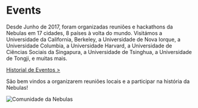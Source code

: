 # Events

Desde Junho de 2017, foram organizadas reuniões e hackathons da Nebulas em 17 cidades, 8 países à volta do mundo. Visitámos a Universidade da California, Berkeley, a Universidade de Nova Iorque, a Universidade Columbia, a Universidade Harvard, a Universidade de Ciências Sociais da Singapura, a Universidade de Tsinghua, a Universidade de Tongji, e muitas mais.

[Historial de Eventos >](https://medium.com/nebulasio/nebulas-events-7a8674690d77)

São bem vindos a organizarem reuniões locais e a participar na história da Nebulas!

![Comunidade da Nebulas](https://nebulas.io/assets/images/community/events.jpg)
